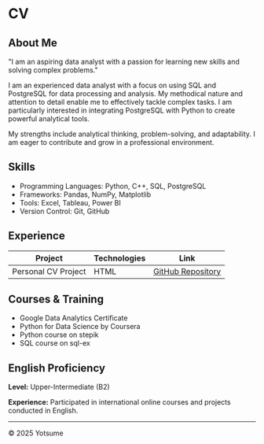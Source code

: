 # CV

## About Me

"I am an aspiring data analyst with a passion for learning new skills and solving complex problems."

I am an experienced data analyst with a focus on using SQL and PostgreSQL for data processing and analysis. My methodical nature and attention to detail enable me to effectively tackle complex tasks. I am particularly interested in integrating PostgreSQL with Python to create powerful analytical tools.

My strengths include analytical thinking, problem-solving, and adaptability. I am eager to contribute and grow in a professional environment.

## Skills

- Programming Languages: Python, C++, SQL, PostgreSQL
- Frameworks: Pandas, NumPy, Matplotlib
- Tools: Excel, Tableau, Power BI
- Version Control: Git, GitHub

## Experience

| Project             | Technologies | Link                                      |
|---------------------|--------------|-------------------------------------------|
| Personal CV Project | HTML         | [GitHub Repository](https://github.com/Mitsuri3/siz_cv) |

## Courses & Training

- Google Data Analytics Certificate
- Python for Data Science by Coursera
- Python course on stepik
- SQL course on sql-ex

## English Proficiency

**Level:** Upper-Intermediate (B2)

**Experience:** Participated in international online courses and projects conducted in English.

---

&copy; 2025 Yotsume

